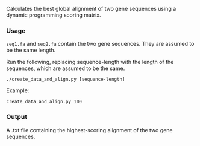 Calculates the best global alignment of two gene sequences using a dynamic programming scoring matrix.

### Usage 

`seq1.fa` and `seq2.fa` contain the two gene sequences. They are assumed to be the same length.

Run the following, replacing sequence-length with the length of the sequences, which are assumed to be the same.
```
./create_data_and_align.py [sequence-length]
```

Example:
```
create_data_and_align.py 100
```

### Output
A .txt file containing the highest-scoring alignment of the two gene sequences.
